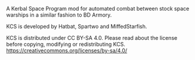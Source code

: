 A Kerbal Space Program mod for automated combat between stock space warships in a similar fashion to BD Armory.

KCS is developed by Hatbat, Spartwo and MiffedStarfish.

KCS is distributed under CC BY-SA 4.0. Please read about the license before copying, modifying or redistributing KCS.
https://creativecommons.org/licenses/by-sa/4.0/
